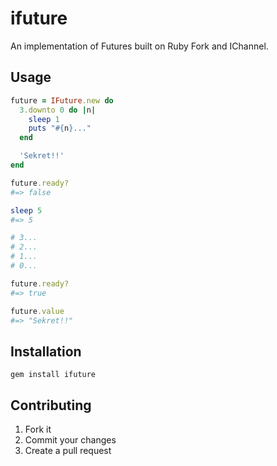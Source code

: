 # ifuture

An implementation of Futures built on Ruby Fork and IChannel.

## Usage

```ruby
future = IFuture.new do
  3.downto 0 do |n|
    sleep 1
    puts "#{n}..."
  end

  'Sekret!!'
end

future.ready?
#=> false

sleep 5
#=> 5

# 3...
# 2...
# 1...
# 0...

future.ready?
#=> true

future.value
#=> "Sekret!!"
```

## Installation

`gem install ifuture`

## Contributing

1. Fork it
2. Commit your changes
3. Create a pull request
